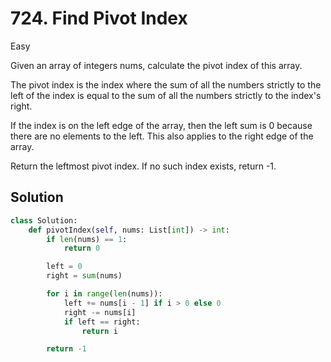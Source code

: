 # 724. Find Pivot Index

Easy

Given an array of integers nums, calculate the pivot index of this array.

The pivot index is the index where the sum of all the numbers strictly to the
left of the index is equal to the sum of all the numbers strictly to the index's
right.

If the index is on the left edge of the array, then the left sum is 0 because
there are no elements to the left. This also applies to the right edge of the
array.

Return the leftmost pivot index. If no such index exists, return -1.

## Solution

```python
class Solution:
    def pivotIndex(self, nums: List[int]) -> int:
        if len(nums) == 1:
            return 0

        left = 0
        right = sum(nums)

        for i in range(len(nums)):
            left += nums[i - 1] if i > 0 else 0
            right -= nums[i]
            if left == right:
                return i

        return -1
```
